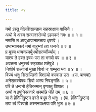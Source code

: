 ```yaml
---
title: ०४

---
```

नमो ऽस्तु नीलशिखण्डाय सहस्राक्षाय वाजिने ।  
अथो ये अस्य सत्वानस्तेभ्यो ऽहमकरं नमः ॥ ॥ १ ॥  
नमांसि त आयुधायानातताय धृष्णवे ।  
उभाभ्यामकरं नमो बाहुभ्यां तव धन्वने ॥ २ ॥  
प्र मुञ्च धन्वनस्पर्युभयोरार्त्न्योर्ज्याम् ।  
याश्च ते हस्त इषवः परा ता भगवो वप ॥ ॥ ३ ॥  
अवतत्य धनुस्त्वं सहस्राक्ष शतेषुधे ।  
निशीर्य शल्यानां मुखा शिवो नः शम्भुरा भव ॥ ४ ॥ ।  
विज्यं धनुः शिखण्डिनो विशल्यो वणवाङ उत ।(पा. बाणवां)  
अनेशन्नस्येषवः शिवो अस्य निषङ्गतिः ॥ ५ ॥  
परि ते धन्वनो हेतिरस्मान् वृणक्तु विश्वतः ।  
अथो य इषुधिस्तवारे अस्मन्नि धेहि तम् ॥ ६ ॥  
या ते हेतिर्मिढुष्टम हस्ते बभूव ते धनुः । (पा. हेतिर्मीढुष्टम)  
तया त्वं विश्वतो अस्मनयक्ष्मया परि भुज ॥ ७ ॥  
   